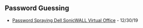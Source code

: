 ## Password Guessing

- [Password Spraying Dell SonicWALL Virtual Office](https://www.n00py.io/2019/12/password-spraying-dell-sonicwall-virtual-office/) - 12/30/19
